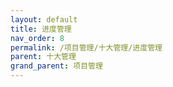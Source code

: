 ```yaml
---
layout: default
title: 进度管理
nav_order: 8
permalink: /项目管理/十大管理/进度管理
parent: 十大管理
grand_parent: 项目管理
---
```


